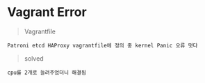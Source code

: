 # Vagrant Error

> Vagrantfile

    Patroni etcd HAProxy vagrantfile에 정의 중 kernel Panic 오류 떳다

> solved

    cpu를 2개로 늘려주었더니 해결됨